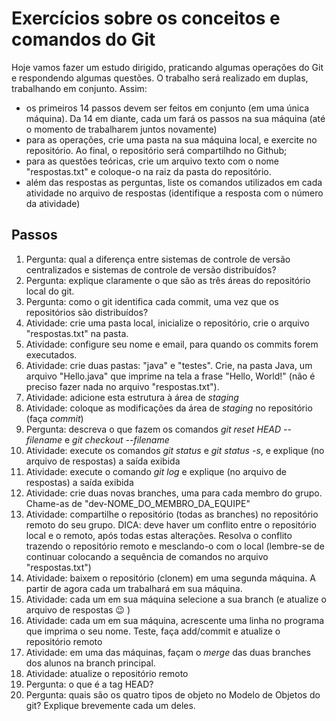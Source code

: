 # Exercícios sobre os conceitos e comandos do Git


Hoje vamos fazer um estudo dirigido, praticando algumas operações do Git e respondendo algumas questões. O trabalho será realizado em duplas, trabalhando em conjunto.
Assim:

* os primeiros 14 passos devem ser feitos em conjunto (em uma única máquina). Da 14 em diante, cada um fará os passos na sua máquina (até o momento de trabalharem juntos novamente)
* para as operações, crie uma pasta na sua máquina local, e exercite no repositório. Ao final, o repositório será compartilhdo no Github;
* para as questões teóricas, crie um arquivo texto com o nome "respostas.txt" e coloque-o na raiz da pasta do repositório.
* além das respostas as perguntas, liste os comandos utilizados em cada atividade no arquivo de respostas (identifique a resposta com o número da atividade)

## Passos
1. Pergunta: qual a diferença entre sistemas de controle de versão centralizados e sistemas de controle de versão distribuídos?
1. Pergunta: explique claramente o que são as três áreas do repositório local do git.
1. Pergunta: como o git identifica cada commit, uma vez que os repositórios são distribuídos?
1. Atividade: crie uma pasta local, inicialize o repositório, crie o arquivo "respostas.txt" na pasta.
1. Atividade: configure seu nome e email, para quando os commits forem executados.
1. Atividade: crie duas pastas: "java" e "testes". Crie, na pasta Java, um arquivo "Hello.java" que imprime na tela a frase "Hello, World!" (não é preciso fazer nada no arquivo "respostas.txt").
1. Atividade: adicione esta estrutura à área de *staging*
1. Atividade: coloque as modificações da área de *staging* no repositório (faça *commit*)
1. Pergunta: descreva o que fazem os comandos *git reset HEAD --filename* e *git checkout --filename*
1. Atividade: execute os comandos *git status* e *git status -s*, e explique (no arquivo de respostas) a saída exibida
1. Atividade: execute o comando *git log* e explique (no arquivo de respostas) a saída exibida
1. Atividade: crie duas novas branches, uma para cada membro do grupo. Chame-as de "dev-NOME_DO_MEMBRO_DA_EQUIPE"
1. Atividade: compartilhe o repositório (todas as branches) no repositório remoto do seu grupo. DICA: deve haver um conflito entre o repositório local e o remoto, após todas estas alterações. Resolva o conflito trazendo o repositório remoto e mesclando-o com o local (lembre-se de continuar colocando a sequência de comandos no arquivo "respostas.txt")
1. Atividade: baixem o repositório (clonem) em uma segunda máquina. A partir de agora cada um trabalhará em sua máquina.
1. Atividade: cada um em sua máquina selecione a sua branch (e atualize o arquivo de respostas :wink: )
1. Atividade: cada um em sua máquina, acrescente uma linha no programa que imprima o seu nome. Teste, faça add/commit e atualize o repositório remoto
1. Atividade: em uma das máquinas, façam o *merge* das duas branches dos alunos na branch principal. 
1. Atividade: atualize o repositório remoto
1. Pergunta: o que é a tag HEAD?
1. Pergunta: quais são os quatro tipos de objeto no Modelo de Objetos do git? Explique brevemente cada um deles.
